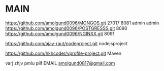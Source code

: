 # MAIN
https://github.com/amolgund0096/MONGOS.git   27017 8081 admin admin
https://github.com/amolgund0096/POSTGRESSS.git   8090
https://github.com/amolgund0096/NGINXX.git     8091

https://github.com/ajay-raut/nodeproject.git    nodejsproject


https://github.com/hkhcoder/vprofile-project.git  Maven


varj zhjv pmlu pilf      EMAIL   amolgund0817@gmail.com

